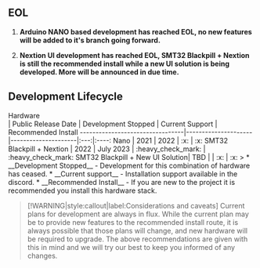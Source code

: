 <!-- panels:start -->
<!-- panels:title -->
## EOL
<!-- div:panels -->
1. __Arduino NANO based development has reached EOL, no new features will be added to it's branch going forward.__ 
>
2. __Nextion UI development has reached EOL, SMT32 Blackpill + Nextion is still the recommended install while a new UI solution is being developed. More will be announced in due time.__ 
<!-- panels:end -->

## Development Lifecycle
>
<div style="width:230px">Hardware</div>| Public Release Date | Development Stopped | Current Support    | Recommended Install 
---------------------------------|---------------------|---------------------|:---:|:----:
 Nano                      | 2021                | 2022                | :x:                | :x:                 
 SMT32 Blackpill + Nextion | 2022                | July 2023           | :heavy_check_mark: | :heavy_check_mark:  
 SMT32 Blackpill + New UI Solution| TBD      |                     | :x:                | :x:                 
>
* __Development Stopped__ - Development for this combination of hardware has ceased.
* __Current support__ - Installation support available in the discord.
* __Recommended Install__ - If you are new to the project it is recommended you install this hardware stack.

>[!WARNING|style:callout|label:Considerations and caveats] Current plans for development are always in flux.  While the current plan may be to provide new features to the recommended install route, it is always possible that those plans will change, and new hardware will be required to upgrade.  The above recommendations are given with this in mind and we will try our best to keep you informed of any changes.

